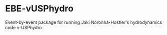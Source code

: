 # EBE-vUSPhydro

Event-by-event package for running Jaki Noronha-Hostler's hydrodynamics code v-USPhydro
